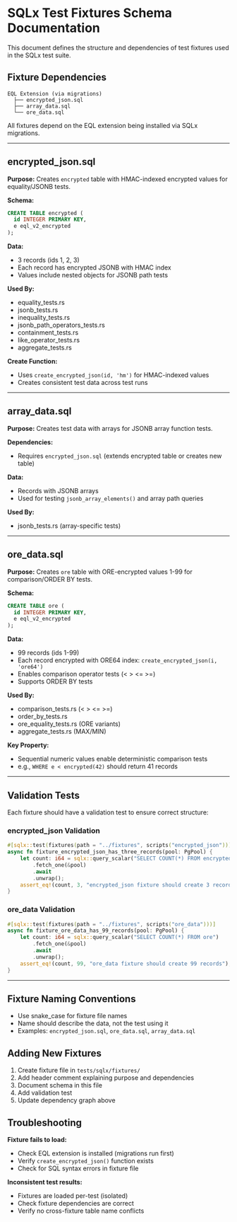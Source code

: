 # SQLx Test Fixtures Schema Documentation

This document defines the structure and dependencies of test fixtures used in the SQLx test suite.

## Fixture Dependencies

```
EQL Extension (via migrations)
  ├── encrypted_json.sql
  ├── array_data.sql
  └── ore_data.sql
```

All fixtures depend on the EQL extension being installed via SQLx migrations.

---

## encrypted_json.sql

**Purpose:** Creates `encrypted` table with HMAC-indexed encrypted values for equality/JSONB tests.

**Schema:**
```sql
CREATE TABLE encrypted (
  id INTEGER PRIMARY KEY,
  e eql_v2_encrypted
);
```

**Data:**
- 3 records (ids 1, 2, 3)
- Each record has encrypted JSONB with HMAC index
- Values include nested objects for JSONB path tests

**Used By:**
- equality_tests.rs
- jsonb_tests.rs
- inequality_tests.rs
- jsonb_path_operators_tests.rs
- containment_tests.rs
- like_operator_tests.rs
- aggregate_tests.rs

**Create Function:**
- Uses `create_encrypted_json(id, 'hm')` for HMAC-indexed values
- Creates consistent test data across test runs

---

## array_data.sql

**Purpose:** Creates test data with arrays for JSONB array function tests.

**Dependencies:**
- Requires `encrypted_json.sql` (extends encrypted table or creates new table)

**Data:**
- Records with JSONB arrays
- Used for testing `jsonb_array_elements()` and array path queries

**Used By:**
- jsonb_tests.rs (array-specific tests)

---

## ore_data.sql

**Purpose:** Creates `ore` table with ORE-encrypted values 1-99 for comparison/ORDER BY tests.

**Schema:**
```sql
CREATE TABLE ore (
  id INTEGER PRIMARY KEY,
  e eql_v2_encrypted
);
```

**Data:**
- 99 records (ids 1-99)
- Each record encrypted with ORE64 index: `create_encrypted_json(i, 'ore64')`
- Enables comparison operator tests (< > <= >=)
- Supports ORDER BY tests

**Used By:**
- comparison_tests.rs (< > <= >=)
- order_by_tests.rs
- ore_equality_tests.rs (ORE variants)
- aggregate_tests.rs (MAX/MIN)

**Key Property:**
- Sequential numeric values enable deterministic comparison tests
- e.g., `WHERE e < encrypted(42)` should return 41 records

---

## Validation Tests

Each fixture should have a validation test to ensure correct structure:

### encrypted_json Validation
```rust
#[sqlx::test(fixtures(path = "../fixtures", scripts("encrypted_json")))]
async fn fixture_encrypted_json_has_three_records(pool: PgPool) {
    let count: i64 = sqlx::query_scalar("SELECT COUNT(*) FROM encrypted")
        .fetch_one(&pool)
        .await
        .unwrap();
    assert_eq!(count, 3, "encrypted_json fixture should create 3 records");
}
```

### ore_data Validation
```rust
#[sqlx::test(fixtures(path = "../fixtures", scripts("ore_data")))]
async fn fixture_ore_data_has_99_records(pool: PgPool) {
    let count: i64 = sqlx::query_scalar("SELECT COUNT(*) FROM ore")
        .fetch_one(&pool)
        .await
        .unwrap();
    assert_eq!(count, 99, "ore_data fixture should create 99 records");
}
```

---

## Fixture Naming Conventions

- Use snake_case for fixture file names
- Name should describe the data, not the test using it
- Examples: `encrypted_json.sql`, `ore_data.sql`, `array_data.sql`

## Adding New Fixtures

1. Create fixture file in `tests/sqlx/fixtures/`
2. Add header comment explaining purpose and dependencies
3. Document schema in this file
4. Add validation test
5. Update dependency graph above

## Troubleshooting

**Fixture fails to load:**
- Check EQL extension is installed (migrations run first)
- Verify `create_encrypted_json()` function exists
- Check for SQL syntax errors in fixture file

**Inconsistent test results:**
- Fixtures are loaded per-test (isolated)
- Check fixture dependencies are correct
- Verify no cross-fixture table name conflicts
